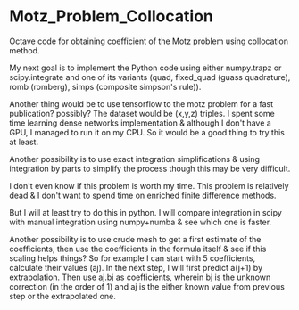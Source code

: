# Motz_Problem_Collocation

Octave code for obtaining coefficient of the Motz problem using collocation method.

My next goal is to implement the Python code using either numpy.trapz or scipy.integrate and one of its variants (quad, fixed_quad (guass quadrature), romb (romberg), simps (composite simpson's rule)). 

Another thing would be to use tensorflow to the motz problem for a fast publication? possibly? The dataset would be (x,y,z) triples. I spent some time learning dense networks implementation & although I don't have a GPU, I managed to run it on my CPU. So it would be a good thing to try this at least. 

Another possibility is to use exact integration simplifications & using integration by parts to simplify the process though this may be very difficult. 

I don't even know if this problem is worth my time. This problem is relatively dead & I don't want to spend time on enriched finite difference methods. 

But I will at least try to do this in python. I will compare integration in scipy with manual integration using numpy+numba & see which one is faster. 

Another possibility is to use crude mesh to get a first estimate of the coefficients, then use the coefficients in the formula itself & see if this scaling helps things? So for example I can start with 5 coefficients, calculate their values (aj). In the next step, I will first predict a(j+1) by extrapolation. Then use aj.bj as coefficients, wherein bj is the unknown correction (in the order of 1) and aj is the either known value from previous step or the extrapolated one. 
